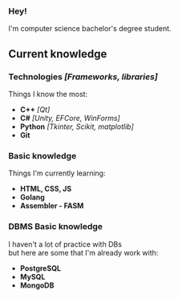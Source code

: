 ### Hey!
I'm computer science bachelor's degree student. 

## Current knowledge

### Technologies *[Frameworks, libraries]*

Things I know the most:
- **C++** *[Qt]*
- **C#** *[Unity, EFCore, WinForms]*
- **Python** *[Tkinter, Scikit, matplotlib]*
- **Git**

### Basic knowledge

Things I'm currently learning:
- **HTML, CSS, JS**
- **Golang**
- **Assembler - FASM**

### DBMS Basic knowledge

I haven't a lot of practice with DBs
<br>but here are some that I'm already work with:
- **PostgreSQL**
- **MySQL**
- **MongoDB**
